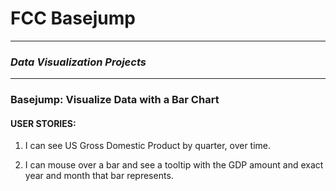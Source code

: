 # FCC Basejump
---

### *Data Visualization Projects*
---

### Basejump: Visualize Data with a Bar Chart

#### USER STORIES:

1. I can see US Gross Domestic Product by quarter, over time.

2. I can mouse over a bar and see a tooltip with the GDP amount and exact year and month that bar represents.
